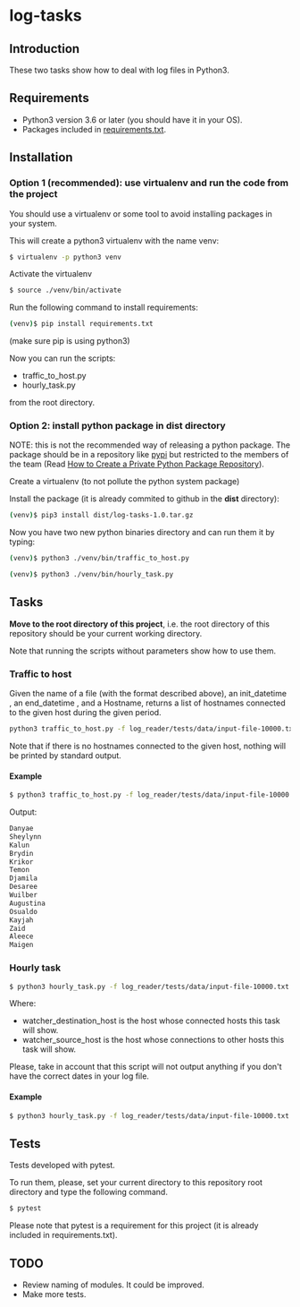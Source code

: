 # log-tasks

## Introduction

These two tasks show how to deal with log files in Python3.

## Requirements

- Python3 version 3.6 or later (you should have it in your OS).
- Packages included in [requirements.txt](requirements.txt).

## Installation

### Option 1 (recommended): use virtualenv and run the code from the project

You should use a virtualenv or some tool to avoid installing packages in your system.

This will create a python3 virtualenv with the name venv:

```bash
$ virtualenv -p python3 venv
```

Activate the virtualenv

```bash
$ source ./venv/bin/activate
```

Run the following command to install requirements:

```bash
(venv)$ pip install requirements.txt
```

(make sure pip is using python3)

Now you can run the scripts:

- traffic_to_host.py
- hourly_task.py

from the root directory.
 

### Option 2: install python package in dist directory

NOTE: this is not the recommended way of releasing a python package.
The package should be in a repository like [pypi](https://pypi.org/) but restricted to the members of the team
(Read [How to Create a Private Python Package Repository](https://www.linode.com/docs/applications/project-management/how-to-create-a-private-python-package-repository/)). 

Create a virtualenv (to not pollute the python system package)

Install the package (it is already commited to github in the **dist** directory):

```bash
(venv)$ pip3 install dist/log-tasks-1.0.tar.gz
```

Now you have two new python binaries directory and can run them it by typing:

```bash
(venv)$ python3 ./venv/bin/traffic_to_host.py
```

```bash
(venv)$ python3 ./venv/bin/hourly_task.py
```

## Tasks

**Move to the root directory of this project**,
i.e. the root directory of this repository should be your current working directory.

Note that running the scripts without parameters show how to use them.

### Traffic to host

Given the name of a file (with the format described above), an  init_datetime , an end_datetime , and a Hostname,
returns a list of hostnames connected to the given host during the given period.

```bash
python3 traffic_to_host.py -f log_reader/tests/data/input-file-10000.txt -init <start timestamp> -end <end timestamp> -host <Host to monitor traffic>
```

Note that if there is no hostnames connected to the given host, nothing will be printed by standard output.

#### Example

```bash
$ python3 traffic_to_host.py -f log_reader/tests/data/input-file-10000.txt -init 1565647313867 -end 1565733331098 -host Zoeann
```
Output:
```bash
Danyae
Sheylynn
Kalun
Brydin
Krikor
Temon
Djamila
Desaree
Wuilber
Augustina
Osualdo
Kayjah
Zaid
Aleece
Maigen
```

### Hourly task

```bash
$ python3 hourly_task.py -f log_reader/tests/data/input-file-10000.txt -wdh <watched_destination_host> -wsh <watched_source_host>
```

Where:
- watcher_destination_host is the host whose connected hosts this task will show.
- watcher_source_host is the host whose connections to other hosts this task will show.

Please, take in account that this script will not output anything if you don't have the correct dates in your log file.

#### Example

```bash
$ python3 hourly_task.py -f log_reader/tests/data/input-file-10000.txt -wdh Dekevious -wsh Zoeann
```

## Tests
Tests developed with pytest.

To run them, please, set your current directory to this repository root directory and type the following command.

```bash
$ pytest
```

Please note that pytest is a requirement for this project (it is already included in requirements.txt).

## TODO
- Review naming of modules. It could be improved.
- Make more tests.
